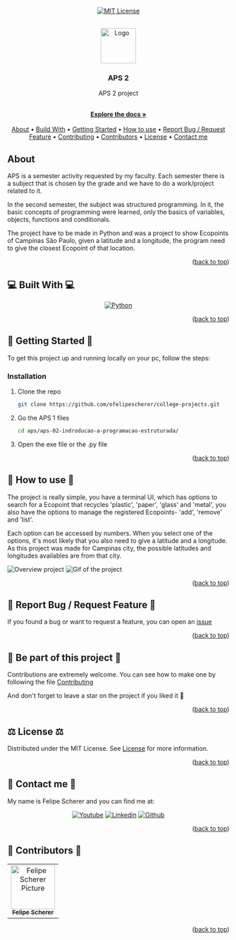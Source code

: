 <a name="readme-top"></a>

<div align="center">
 
[![MIT License][license-shield]][license-url]

  <br />
  <a href="https://github.com/ofelipescherer/pokedex">
    <img src="https://user-images.githubusercontent.com/62115215/218600027-5eda2e8c-b177-437b-86e4-2003c5ef6eef.png" alt="Logo" width="80" height="80">
  </a>

<h3 align="center">APS 2</h3>

<p align="center">

APS 2 project

<br />
<a href="https://github.com/ofelipescherer/pokedex"><strong>Explore the docs »</strong></a>
<br />
<br />
<a href="#about">About</a>
•
<a href="#stack">Build With</a>
•
<a href="#install">Getting Started</a>
•
<a href="#usage">How to use</a>
•
<a href="#issue">Report Bug / Request Feature</a>
•
<a href="#contributing">Contributing</a>
•
<a href="#contributors">Contributors</a>
•
<a href="#license">License</a>
•
<a href="#contact">Contact me</a>
</p>
</div>

<!-- **********************🐲About🐲********************** -->

<a name="about"></a>

## <Emoji project> About <Emoji project>

APS is a semester activity requested by my faculty. Each semester there is a subject that is chosen by the grade and we have to do a work/project related to it.

In the second semester, the subject was structured programming. In it, the basic concepts of programming were learned, only the basics of variables, objects, functions and conditionals.

The project have to be made in Python and was a project to show Ecopoints of Campinas São Paulo, given a latitude and a longitude, the program need to give the closest Ecopoint of that location.

<p align="right">(<a href="#readme-top">back to top</a>)</p>

<!-- **********************🐲Built With🐲********************** -->

<a name="stack"></a>

## 💻 Built With 💻

<div align="center">

[![Python][Python]][python-url]

</div>

<p align="right">(<a href="#readme-top">back to top</a>)</p>

<!-- **********************🐲Getting Started🐲********************** -->

<a name="install"></a>

## 🚂 Getting Started 🚂

To get this project up and running locally on your pc, follow the steps:

### Installation

1. Clone the repo
   ```sh
   git clone https://github.com/ofelipescherer/college-projects.git
   ```
2. Go the APS 1 files
   ```sh
   cd aps/aps-02-indroducao-a-programacao-estruturada/
   ```
3. Open the exe file or the .py file

<p align="right">(<a href="#readme-top">back to top</a>)</p>

<!-- **********************🐲How to use🐲********************** -->

<a name="usage"></a>

## 🙋 How to use 🙋

The project is really simple, you have a terminal UI, which has options to search for a Ecopoint that recycles 'plastic', 'paper', 'glass' and 'metal', you also have the options to manage the registered Ecopoints- 'add', 'remove' and 'list'.

Each option can be accessed by numbers. When you select one of the options, it's most likely that you also need to give a latitude and a longitude. As this project was made for Campinas city, the possible latitudes and longitudes availables are from that city.

![Overview project](https://user-images.githubusercontent.com/62115215/218788137-d8993bd7-2f64-4b83-87c7-c7d84612cdb8.png)
![Gif of the project](https://user-images.githubusercontent.com/62115215/218791504-7e8a3e5d-ad86-40f0-ae2b-780a972c40bf.gif)

<p align="right">(<a href="#readme-top">back to top</a>)</p>

<!-- **********************🐲Report Bug / Request Feature🐲********************** -->

<a name="issue"></a>

## 🐞 Report Bug / Request Feature 🐞

If you found a bug or want to request a feature, you can open an [issue](https://github.com/ofelipescherer/boilerplate/issues)

<p align="right">(<a href="#readme-top">back to top</a>)</p>

<!-- **********************🐲Be part of this project🐲********************** -->

<a name="contributing"></a>

## 👋 Be part of this project 👋

Contributions are extremely welcome. You can see how to make one by following the file [Contributing](/CONTRIBUTING.md)

And don't forget to leave a star on the project if you liked it 🤩

<p align="right">(<a href="#readme-top">back to top</a>)</p>

<!-- **********************🐲License🐲********************** -->

<a name="license"></a>

## ⚖️ License ⚖️

Distributed under the MIT License. See [License](/LICENSE.md) for more information.

<p align="right">(<a href="#readme-top">back to top</a>)</p>

<!-- **********************🐲Contact Me🐲********************** -->

<a name="contact"></a>

## 💬 Contact me 💬

My name is Felipe Scherer and you can find me at:

<div align="center">

[![Youtube][youtube-shield]][youtube-url]
[![Linkedin][linkedin-shield]][linkedin-url]
[![Github][github-shield]][github-url]

</div>

<p align="right">(<a href="#readme-top">back to top</a>)</p>

<!-- **********************🐲Contributors🐲********************** -->

<a name="contributors"></a>

## 🤗 Contributors 🤗

<table>
  <tr>
    <td align="center">
      <a href="https://github.com/ofelipescherer">
        <img src="https://avatars.githubusercontent.com/u/62115215" width="100px;" alt="Felipe Scherer Picture"/><br>
        <sub>
          <b>Felipe Scherer</b>
        </sub>
      </a>
    </td>
  </tr>
</table>

<p align="right">(<a href="#readme-top">back to top</a>)</p>

<!-- MARKDOWN LINKS & IMAGES -->
<!-- https://www.markdownguide.org/basic-syntax/#reference-style-links -->

[contributors-shield]: https://img.shields.io/github/contributors/ofelipescherer/pokedex.svg?style=for-the-badge
[contributors-url]: https://github.com/ofelipescherer/pokedex/graphs/contributors
[forks-shield]: https://img.shields.io/github/forks/ofelipescherer/pokedex.svg?style=for-the-badge
[forks-url]: https://github.com/ofelipescherer/pokedex/network/members
[stars-shield]: https://img.shields.io/github/stars/ofelipescherer/pokedex.svg?style=for-the-badge
[stars-url]: https://github.com/ofelipescherer/pokedex/stargazers
[issues-shield]: https://img.shields.io/github/issues/ofelipescherer/pokedex.svg?style=for-the-badge
[issues-url]: https://github.com/ofelipescherer/pokedex/issues
[license-shield]: https://img.shields.io/github/license/ofelipescherer/pokedex.svg?style=for-the-badge
[license-url]: https://github.com/ofelipescherer/pokedex/blob/master/LICENSE.md
[linkedin-shield]: https://img.shields.io/badge/-LinkedIn-black.svg?style=for-the-badge&logo=linkedin&colorB=0E76A8
[linkedin-url]: https://www.linkedin.com/in/ofelipescherer
[youtube-shield]: https://img.shields.io/badge/YouTube-FF0000?style=for-the-badge&logo=youtube&logoColor=white
[youtube-url]: https://www.youtube.com/channel/UCySqmz_Rohnl53VLoNQsnKg
[github-shield]: https://img.shields.io/badge/Github-000000?style=for-the-badge&logo=github&logoColor=white
[github-url]: https://github.com/ofelipescherer

[Python]: https://img.shields.io/badge/Python-3776AB?style=for-the-badge&logo=python&logoColor=white
[Python-url]: https://www.python.org